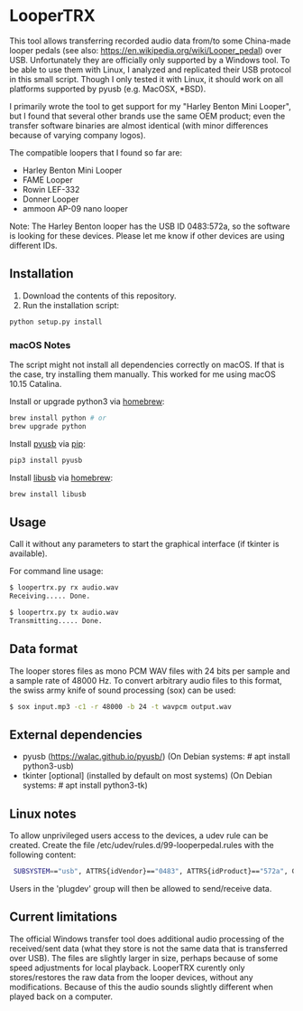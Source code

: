 LooperTRX
=========

This tool allows transferring recorded audio data from/to some China-made
looper pedals (see also: https://en.wikipedia.org/wiki/Looper_pedal) over USB.
Unfortunately they are officially only supported by a Windows tool.
To be able to use them with Linux, I analyzed and replicated their USB protocol
in this small script. Though I only tested it with Linux, it should work on all
platforms supported by pyusb (e.g. MacOSX, \*BSD).

I primarily wrote the tool to get support for my "Harley Benton Mini Looper",
but I found that several other brands use the same OEM product; even the
transfer software binaries are almost identical (with minor differences because
of varying company logos).

The compatible loopers that I found so far are:

 * Harley Benton Mini Looper
 * FAME Looper
 * Rowin LEF-332
 * Donner Looper
 * ammoon AP-09 nano looper

Note: The Harley Benton looper has the USB ID 0483:572a, so the software is
looking for these devices. Please let me know if other devices are using
different IDs.

Installation
------------

1. Download the contents of this repository.
2. Run the installation script:

```bash
python setup.py install
```

### macOS Notes ###

The script might not install all dependencies correctly on macOS. If that is the case, try installing them manually. This worked for me using macOS 10.15 Catalina.

Install or upgrade python3 via [homebrew](https://brew.sh):

```bash
brew install python # or
brew upgrade python
```

Install [pyusb](https://walac.github.io/pyusb/) via [pip](https://pip.pypa.io):

```bash
pip3 install pyusb
```

Install [libusb](https://libusb.info) via [homebrew](https://brew.sh):

```bash
brew install libusb
```

Usage
-----

Call it without any parameters to start the graphical interface (if tkinter is available).

For command line usage:

```bash
$ loopertrx.py rx audio.wav
Receiving..... Done.

$ loopertrx.py tx audio.wav
Transmitting..... Done.
```

Data format
-----------

The looper stores files as mono PCM WAV files with 24 bits per sample and a
sample rate of 48000 Hz.
To convert arbitrary audio files to this format, the swiss army knife of sound
processing (sox) can be used:

```bash
$ sox input.mp3 -c1 -r 48000 -b 24 -t wavpcm output.wav
```

External dependencies
---------------------

 * pyusb (https://walac.github.io/pyusb/)
   (On Debian systems: # apt install python3-usb)
 * tkinter [optional] (installed by default on most systems)
   (On Debian systems: # apt install python3-tk)


Linux notes
-----------

To allow unprivileged users access to the devices, a udev rule can be created.
Create the file /etc/udev/rules.d/99-looperpedal.rules with the following content:

```bash
 SUBSYSTEM=="usb", ATTRS{idVendor}=="0483", ATTRS{idProduct}=="572a", GROUP="plugdev", MODE="0660"
```

Users in the 'plugdev' group will then be allowed to send/receive data.

Current limitations
-------------------

The official Windows transfer tool does additional audio processing of the
received/sent data (what they store is not the same data that is transferred over USB).
The files are slightly larger in size, perhaps because of some speed adjustments for
local playback.
LooperTRX curently only stores/restores the raw data from the looper devices, without
any modifications. Because of this the audio sounds slightly different when played back
on a computer.
